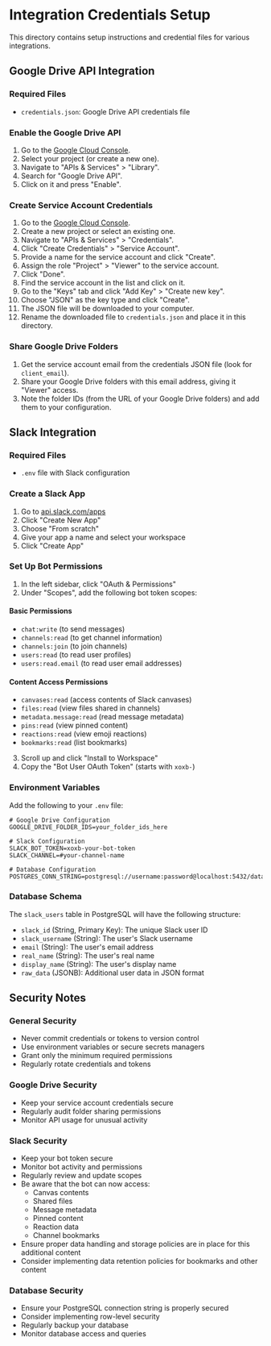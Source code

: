 # Integration Credentials Setup

This directory contains setup instructions and credential files for various integrations.

## Google Drive API Integration

### Required Files
- `credentials.json`: Google Drive API credentials file

### Enable the Google Drive API
1. Go to the [Google Cloud Console](https://console.cloud.google.com/).
2. Select your project (or create a new one).
3. Navigate to "APIs & Services" > "Library".
4. Search for "Google Drive API".
5. Click on it and press "Enable".

### Create Service Account Credentials
1. Go to the [Google Cloud Console](https://console.cloud.google.com/).
2. Create a new project or select an existing one.
3. Navigate to "APIs & Services" > "Credentials".
4. Click "Create Credentials" > "Service Account".
5. Provide a name for the service account and click "Create".
6. Assign the role "Project" > "Viewer" to the service account.
7. Click "Done".
8. Find the service account in the list and click on it.
9. Go to the "Keys" tab and click "Add Key" > "Create new key".
10. Choose "JSON" as the key type and click "Create".
11. The JSON file will be downloaded to your computer.
12. Rename the downloaded file to `credentials.json` and place it in this directory.

### Share Google Drive Folders
1. Get the service account email from the credentials JSON file (look for `client_email`).
2. Share your Google Drive folders with this email address, giving it "Viewer" access.
3. Note the folder IDs (from the URL of your Google Drive folders) and add them to your configuration.

## Slack Integration

### Required Files
- `.env` file with Slack configuration

### Create a Slack App
1. Go to [api.slack.com/apps](https://api.slack.com/apps)
2. Click "Create New App"
3. Choose "From scratch"
4. Give your app a name and select your workspace
5. Click "Create App"

### Set Up Bot Permissions
1. In the left sidebar, click "OAuth & Permissions"
2. Under "Scopes", add the following bot token scopes:

#### Basic Permissions
- `chat:write` (to send messages)
- `channels:read` (to get channel information)
- `channels:join` (to join channels)
- `users:read` (to read user profiles)
- `users:read.email` (to read user email addresses)

#### Content Access Permissions
- `canvases:read` (access contents of Slack canvases)
- `files:read` (view files shared in channels)
- `metadata.message:read` (read message metadata)
- `pins:read` (view pinned content)
- `reactions:read` (view emoji reactions)
- `bookmarks:read` (list bookmarks)

3. Scroll up and click "Install to Workspace"
4. Copy the "Bot User OAuth Token" (starts with `xoxb-`)

### Environment Variables
Add the following to your `.env` file:

```
# Google Drive Configuration
GOOGLE_DRIVE_FOLDER_IDS=your_folder_ids_here

# Slack Configuration
SLACK_BOT_TOKEN=xoxb-your-bot-token
SLACK_CHANNEL=#your-channel-name

# Database Configuration
POSTGRES_CONN_STRING=postgresql://username:password@localhost:5432/database_name
```

### Database Schema
The `slack_users` table in PostgreSQL will have the following structure:
- `slack_id` (String, Primary Key): The unique Slack user ID
- `slack_username` (String): The user's Slack username
- `email` (String): The user's email address
- `real_name` (String): The user's real name
- `display_name` (String): The user's display name
- `raw_data` (JSONB): Additional user data in JSON format

## Security Notes

### General Security
- Never commit credentials or tokens to version control
- Use environment variables or secure secrets managers
- Grant only the minimum required permissions
- Regularly rotate credentials and tokens

### Google Drive Security
- Keep your service account credentials secure
- Regularly audit folder sharing permissions
- Monitor API usage for unusual activity

### Slack Security
- Keep your bot token secure
- Monitor bot activity and permissions
- Regularly review and update scopes
- Be aware that the bot can now access:
  - Canvas contents
  - Shared files
  - Message metadata
  - Pinned content
  - Reaction data
  - Channel bookmarks
- Ensure proper data handling and storage policies are in place for this additional content
- Consider implementing data retention policies for bookmarks and other content

### Database Security
- Ensure your PostgreSQL connection string is properly secured
- Consider implementing row-level security
- Regularly backup your database
- Monitor database access and queries 